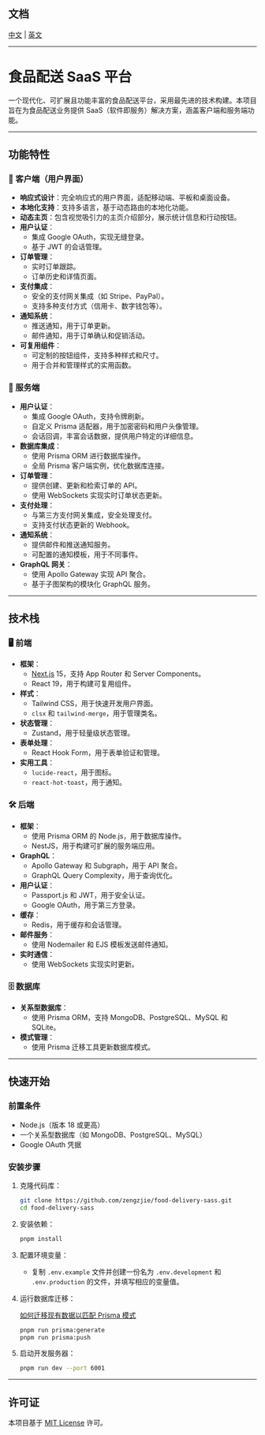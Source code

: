 ## 文档

[中文](README.md) | [英文](README.en.md)

---

# 食品配送 SaaS 平台

一个现代化、可扩展且功能丰富的食品配送平台，采用最先进的技术构建。本项目旨在为食品配送业务提供 SaaS（软件即服务）解决方案，涵盖客户端和服务端功能。

---

## 功能特性

### 🌟 客户端（用户界面）

- **响应式设计**：完全响应式的用户界面，适配移动端、平板和桌面设备。
- **本地化支持**：支持多语言，基于动态路由的本地化功能。
- **动态主页**：包含视觉吸引力的主页介绍部分，展示统计信息和行动按钮。
- **用户认证**：
  - 集成 Google OAuth，实现无缝登录。
  - 基于 JWT 的会话管理。
- **订单管理**：
  - 实时订单跟踪。
  - 订单历史和详情页面。
- **支付集成**：
  - 安全的支付网关集成（如 Stripe、PayPal）。
  - 支持多种支付方式（信用卡、数字钱包等）。
- **通知系统**：
  - 推送通知，用于订单更新。
  - 邮件通知，用于订单确认和促销活动。
- **可复用组件**：
  - 可定制的按钮组件，支持多种样式和尺寸。
  - 用于合并和管理样式的实用函数。

### 🔧 服务端

- **用户认证**：
  - 集成 Google OAuth，支持令牌刷新。
  - 自定义 Prisma 适配器，用于加密密码和用户头像管理。
  - 会话回调，丰富会话数据，提供用户特定的详细信息。
- **数据库集成**：
  - 使用 Prisma ORM 进行数据库操作。
  - 全局 Prisma 客户端实例，优化数据库连接。
- **订单管理**：
  - 提供创建、更新和检索订单的 API。
  - 使用 WebSockets 实现实时订单状态更新。
- **支付处理**：
  - 与第三方支付网关集成，安全处理支付。
  - 支持支付状态更新的 Webhook。
- **通知系统**：
  - 提供邮件和推送通知服务。
  - 可配置的通知模板，用于不同事件。
- **GraphQL 网关**：
  - 使用 Apollo Gateway 实现 API 聚合。
  - 基于子图架构的模块化 GraphQL 服务。

---

## 技术栈

### 🖥️ 前端

- **框架**：
  - [Next.js](https://nextjs.org/) 15，支持 App Router 和 Server Components。
  - React 19，用于构建可复用组件。
- **样式**：
  - Tailwind CSS，用于快速开发用户界面。
  - `clsx` 和 `tailwind-merge`，用于管理类名。
- **状态管理**：
  - Zustand，用于轻量级状态管理。
- **表单处理**：
  - React Hook Form，用于表单验证和管理。
- **实用工具**：
  - `lucide-react`，用于图标。
  - `react-hot-toast`，用于通知。

### 🛠️ 后端

- **框架**：
  - 使用 Prisma ORM 的 Node.js，用于数据库操作。
  - NestJS，用于构建可扩展的服务端应用。
- **GraphQL**：
  - Apollo Gateway 和 Subgraph，用于 API 聚合。
  - GraphQL Query Complexity，用于查询优化。
- **用户认证**：
  - Passport.js 和 JWT，用于安全认证。
  - Google OAuth，用于第三方登录。
- **缓存**：
  - Redis，用于缓存和会话管理。
- **邮件服务**：
  - 使用 Nodemailer 和 EJS 模板发送邮件通知。
- **实时通信**：
  - 使用 WebSockets 实现实时更新。

### 🗄️ 数据库

- **关系型数据库**：
  - 使用 Prisma ORM，支持 MongoDB、PostgreSQL、MySQL 和 SQLite。
- **模式管理**：
  - 使用 Prisma 迁移工具更新数据库模式。

---

## 快速开始

### 前置条件

- Node.js（版本 18 或更高）
- 一个关系型数据库（如 MongoDB、PostgreSQL、MySQL）
- Google OAuth 凭据

### 安装步骤

1. 克隆代码库：

   ```bash
   git clone https://github.com/zengzjie/food-delivery-sass.git
   cd food-delivery-sass
   ```

2. 安装依赖：

   ```bash
   pnpm install
   ```

3. 配置环境变量：

   - 复制 `.env.example` 文件并创建一份名为 `.env.development` 和 `.env.production` 的文件，并填写相应的变量值。

4. 运行数据库迁移：

   [如何迁移现有数据以匹配 Prisma 模式](https://zhuanlan.zhihu.com/p/568353578)

   ```bash
   pnpm run prisma:generate
   pnpm run prisma:push
   ```

5. 启动开发服务器：
   ```bash
   pnpm run dev --port 6001
   ```

---

## 许可证

本项目基于 [MIT License](LICENSE) 许可。
